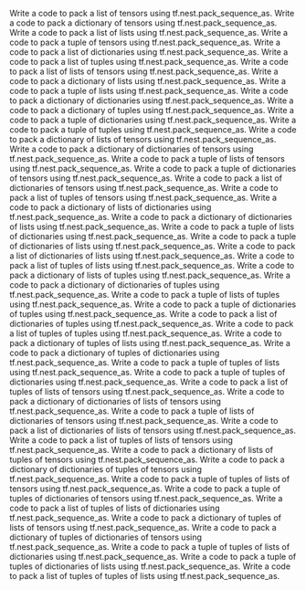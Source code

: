 Write a code to pack a list of tensors using tf.nest.pack_sequence_as.
Write a code to pack a dictionary of tensors using tf.nest.pack_sequence_as.
Write a code to pack a list of lists using tf.nest.pack_sequence_as.
Write a code to pack a tuple of tensors using tf.nest.pack_sequence_as.
Write a code to pack a list of dictionaries using tf.nest.pack_sequence_as.
Write a code to pack a list of tuples using tf.nest.pack_sequence_as.
Write a code to pack a list of lists of tensors using tf.nest.pack_sequence_as.
Write a code to pack a dictionary of lists using tf.nest.pack_sequence_as.
Write a code to pack a tuple of lists using tf.nest.pack_sequence_as.
Write a code to pack a dictionary of dictionaries using tf.nest.pack_sequence_as.
Write a code to pack a dictionary of tuples using tf.nest.pack_sequence_as.
Write a code to pack a tuple of dictionaries using tf.nest.pack_sequence_as.
Write a code to pack a tuple of tuples using tf.nest.pack_sequence_as.
Write a code to pack a dictionary of lists of tensors using tf.nest.pack_sequence_as.
Write a code to pack a dictionary of dictionaries of tensors using tf.nest.pack_sequence_as.
Write a code to pack a tuple of lists of tensors using tf.nest.pack_sequence_as.
Write a code to pack a tuple of dictionaries of tensors using tf.nest.pack_sequence_as.
Write a code to pack a list of dictionaries of tensors using tf.nest.pack_sequence_as.
Write a code to pack a list of tuples of tensors using tf.nest.pack_sequence_as.
Write a code to pack a dictionary of lists of dictionaries using tf.nest.pack_sequence_as.
Write a code to pack a dictionary of dictionaries of lists using tf.nest.pack_sequence_as.
Write a code to pack a tuple of lists of dictionaries using tf.nest.pack_sequence_as.
Write a code to pack a tuple of dictionaries of lists using tf.nest.pack_sequence_as.
Write a code to pack a list of dictionaries of lists using tf.nest.pack_sequence_as.
Write a code to pack a list of tuples of lists using tf.nest.pack_sequence_as.
Write a code to pack a dictionary of lists of tuples using tf.nest.pack_sequence_as.
Write a code to pack a dictionary of dictionaries of tuples using tf.nest.pack_sequence_as.
Write a code to pack a tuple of lists of tuples using tf.nest.pack_sequence_as.
Write a code to pack a tuple of dictionaries of tuples using tf.nest.pack_sequence_as.
Write a code to pack a list of dictionaries of tuples using tf.nest.pack_sequence_as.
Write a code to pack a list of tuples of tuples using tf.nest.pack_sequence_as.
Write a code to pack a dictionary of tuples of lists using tf.nest.pack_sequence_as.
Write a code to pack a dictionary of tuples of dictionaries using tf.nest.pack_sequence_as.
Write a code to pack a tuple of tuples of lists using tf.nest.pack_sequence_as.
Write a code to pack a tuple of tuples of dictionaries using tf.nest.pack_sequence_as.
Write a code to pack a list of tuples of lists of tensors using tf.nest.pack_sequence_as.
Write a code to pack a dictionary of dictionaries of lists of tensors using tf.nest.pack_sequence_as.
Write a code to pack a tuple of lists of dictionaries of tensors using tf.nest.pack_sequence_as.
Write a code to pack a list of dictionaries of lists of tensors using tf.nest.pack_sequence_as.
Write a code to pack a list of tuples of lists of tensors using tf.nest.pack_sequence_as.
Write a code to pack a dictionary of lists of tuples of tensors using tf.nest.pack_sequence_as.
Write a code to pack a dictionary of dictionaries of tuples of tensors using tf.nest.pack_sequence_as.
Write a code to pack a tuple of tuples of lists of tensors using tf.nest.pack_sequence_as.
Write a code to pack a tuple of tuples of dictionaries of tensors using tf.nest.pack_sequence_as.
Write a code to pack a list of tuples of lists of dictionaries using tf.nest.pack_sequence_as.
Write a code to pack a dictionary of tuples of lists of tensors using tf.nest.pack_sequence_as.
Write a code to pack a dictionary of tuples of dictionaries of tensors using tf.nest.pack_sequence_as.
Write a code to pack a tuple of tuples of lists of dictionaries using tf.nest.pack_sequence_as.
Write a code to pack a tuple of tuples of dictionaries of lists using tf.nest.pack_sequence_as.
Write a code to pack a list of tuples of tuples of lists using tf.nest.pack_sequence_as.